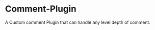 Comment-Plugin
==============

A Custom comment Plugin that can handle any level depth of  comment.
